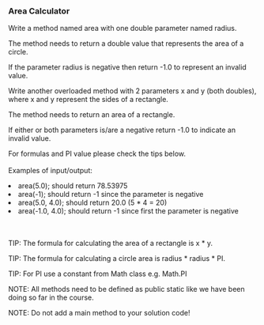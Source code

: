 <h3>Area Calculator</h3>
Write a method named area with one double parameter named radius.

The method needs to return a double value that represents the area of a circle.<br>

If the parameter radius is negative then return -1.0 to represent an invalid value.<br>

Write another overloaded method with 2 parameters x and y (both doubles), where x and y represent the sides of a rectangle.

The method needs to return an area of a rectangle.

If either or both parameters is/are a negative return -1.0 to indicate an invalid value.

For formulas and PI value please check the tips below.
<br><br>
Examples of input/output:

<li>area(5.0); should return 78.53975</li>

<li>area(-1);  should return -1 since the parameter is negative</li>

<li>area(5.0, 4.0); should return 20.0 (5 * 4 = 20)</li>

<li>area(-1.0, 4.0);  should return -1 since first the parameter is negative</li>
<br><br>




TIP: The formula for calculating the area of a rectangle is x * y.

TIP: The formula for calculating a circle area is radius * radius * PI.

TIP: For PI use a constant from Math class e.g. Math.PI

NOTE: All methods need to be defined as public static ​like we have been doing so far in the course.

NOTE: Do not add a main method to your solution code!

